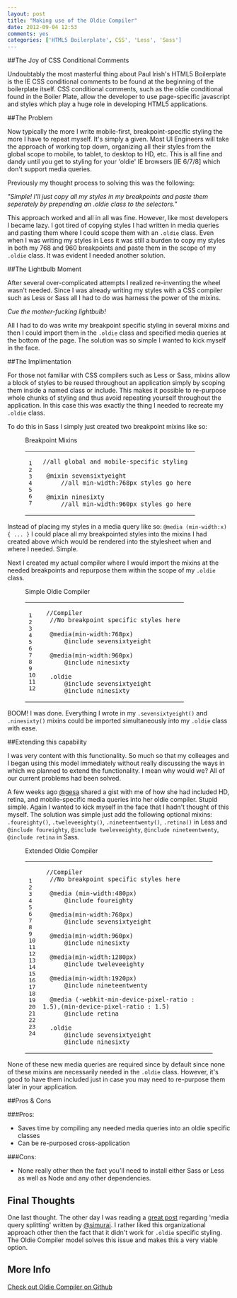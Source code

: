 ```yaml
---
layout: post
title: "Making use of the Oldie Compiler"
date: 2012-09-04 12:53
comments: yes
categories: ['HTML5 Boilerplate', CSS', 'Less', 'Sass']
---
```


##The Joy of CSS Conditional Comments

Undoubtably the most masterful thing about Paul Irish's HTML5 Boilerplate is the IE CSS conditional comments to be found at the beginning of the boilerplate itself. CSS conditional comments, such as the oldie conditional found in the Boiler Plate, allow the developer to use page-specific javascript and styles which play a huge role in developing HTML5 applications. 

##The Problem

Now typically the more I write mobile-first, breakpoint-specific styling the more I have to repeat myself. It's simply a given. Most UI Engineers will take the approach of working top down, organizing all their styles from the global scope to mobile, to tablet, to desktop to HD, etc. This is all fine and dandy until you get to styling for your 'oldie' IE browsers [IE 6/7/8] which don't support media queries. 

Previously my thought process to solving this was the following: 
	
_"Simple! I'll just copy all my styles in my breakpoints and paste them seperately by prepending an .oldie class to the selectors."_

This approach worked and all in all was fine. However, like most developers I became lazy. I got tired of copying styles I had written in media queries and pasting them where I could scope them with an ```.oldie``` class. Even when I was writing my styles in Less it was still a burden to copy my styles in both my 768 and 960 breakpoints and paste them in the scope of my ```.oldie``` class. It was evident I needed another solution.

##The Lightbulb Moment

After several over-complicated attempts I realized re-inventing the wheel wasn't needed. Since I was already writing my styles with a CSS compiler such as Less or Sass all I had to do was harness the power of the mixins. 

_Cue the mother-fucking lightbulb!_

All I had to do was write my breakpoint specific styling in several mixins and then I could import them in the ```.oldie``` class and specified media queries at the bottom of the page. The solution was so simple I wanted to kick myself in the face.

##The Implimentation

For those not familiar with CSS compilers such as Less or Sass, mixins allow a block of styles to be reused throughout an application simply by scoping them inside a named class or include. This makes it possible to re-purpose whole chunks of styling and thus avoid repeating yourself throughout the application. In this case this was exactly the thing I needed to recreate my ```.oldie``` class.

To do this in Sass I simply just created two breakpoint mixins like so:

<figure class='code'><figcaption><span>Breakpoint Mixins </span></figcaption>
 <div class='highlight'><table><tbody><tr><td class='gutter'><pre class='line-numbers'><span class='line-number'>1</span>
<span class='line-number'>2</span>
<span class='line-number'>3</span>
<span class='line-number'>4</span>
<span class='line-number'>5</span>
<span class='line-number'>6</span>
<span class='line-number'>7</span>
</pre></td><td class='code'><pre><code class='SASS'><span class='line'> <span class='c1'>//all global and mobile-specific styling</span>
</span><span class='line'>
</span><span class='line'>  <span class='k'>@mixin</span><span class='nf'> sevensixtyeight</span>
</span><span class='line'>      <span class='c1'>//all min-width:768px styles go here</span>
</span><span class='line'>
</span><span class='line'>  <span class='k'>@mixin</span> <span class='nc'>ninesixty</span>
</span><span class='line'>      <span class='c1'>//all min-width:960px styles go here</span>
</span></code></pre></td></tr></tbody></table></div></figure>

Instead of placing my styles in a media query like so: ```@media (min-width:x) { ... }``` I could place all my breakpointed styles into the mixins I had created above which would be rendered into the stylesheet when and where I needed. Simple.

Next I created my actual compiler where I would import the mixins at the needed breakpoints and repurpose them within the scope of my ```.oldie``` class.

<figure class='code'><figcaption><span>Simple Oldie Compiler </span></figcaption>
 <div class='highlight'><table><tbody><tr><td class='gutter'><pre class='line-numbers'><span class='line-number'>1</span>
<span class='line-number'>2</span>
<span class='line-number'>3</span>
<span class='line-number'>4</span>
<span class='line-number'>5</span>
<span class='line-number'>6</span>
<span class='line-number'>7</span>
<span class='line-number'>8</span>
<span class='line-number'>9</span>
<span class='line-number'>10</span>
<span class='line-number'>11</span>
<span class='line-number'>12</span>
</pre></td><td class='code'><pre><code class='SASS'><span class='line'> <span class='c1'>//Compiler</span>
</span><span class='line'>  <span class='c1'>//No breakpoint specific styles here</span>
</span><span class='line'>
</span><span class='line'>  <span class='k'>@media</span><span class='o'>(</span><span class='nt'>min-width</span><span class='nd'>:768px</span><span class='o'>)</span>
</span><span class='line'>      <span class='k'>@include</span><span class='nd'> sevensixtyeight</span>
</span><span class='line'>
</span><span class='line'>  <span class='k'>@media</span><span class='o'>(</span><span class='nt'>min-width</span><span class='nd'>:960px</span><span class='o'>)</span>
</span><span class='line'>      <span class='k'>@include</span><span class='nd'> ninesixty</span>
</span><span class='line'>
</span><span class='line'>  <span class='nc'>.oldie</span>
</span><span class='line'>      <span class='k'>@include</span><span class='nd'> sevensixtyeight</span>
</span><span class='line'>      <span class='k'>@include</span><span class='nd'> ninesixty</span>
</span></code></pre></td></tr></tbody></table></div></figure>

BOOM! I was done. Everything I wrote in my ```.sevensixtyeight()``` and ```.ninesixty()``` mixins could be imported simultaneously into my ```.oldie``` class with ease. 

##Extending this capability

I was very content with this functionality. So much so that my colleages and I began using this model immediately without really discussing the ways in which we planned to extend the functionality. I mean why would we? All of our current problems had been solved.

A few weeks ago <a href='https://twitter.com/gesa' title='@gesa'>@gesa</a> shared a gist with me of how she had included HD, retina, and mobile-specific media queries into her oldie compiler. Stupid simple. Again I wanted to kick myself in the face that I hadn't thought of this myself. The solution was simple just add the following optional mixins: ```.foureighty()```, ```.tweleveeighty()```, ```.nineteentwenty()```, ```.retina()``` in Less and ```@include foureighty```, ```@include tweleveeighty```, ```@include nineteentwenty```, ```@include retina``` in Sass.

<figure class='code'><figcaption><span>Extended Oldie Compiler </span></figcaption>
 <div class='highlight'><table><tbody><tr><td class='gutter'><pre class='line-numbers'><span class='line-number'>1</span>
<span class='line-number'>2</span>
<span class='line-number'>3</span>
<span class='line-number'>4</span>
<span class='line-number'>5</span>
<span class='line-number'>6</span>
<span class='line-number'>7</span>
<span class='line-number'>8</span>
<span class='line-number'>9</span>
<span class='line-number'>10</span>
<span class='line-number'>11</span>
<span class='line-number'>12</span>
<span class='line-number'>13</span>
<span class='line-number'>14</span>
<span class='line-number'>15</span>
<span class='line-number'>16</span>
<span class='line-number'>17</span>
<span class='line-number'>18</span>
<span class='line-number'>19</span>
<span class='line-number'>20</span>
<span class='line-number'>21</span>
<span class='line-number'>22</span>
<span class='line-number'>23</span>
<span class='line-number'>24</span>
</pre></td><td class='code'><pre><code class='SASS'><span class='line'> <span class='c1'>//Compiler</span>
</span><span class='line'>  <span class='c1'>//No breakpoint specific styles here</span>
</span><span class='line'>
</span><span class='line'>  <span class='k'>@media</span> <span class='o'>(</span><span class='nt'>min-width</span><span class='nd'>:480px</span><span class='o'>)</span>
</span><span class='line'>      <span class='k'>@include</span><span class='nd'> foureighty</span>
</span><span class='line'>
</span><span class='line'>  <span class='k'>@media</span><span class='o'>(</span><span class='nt'>min-width</span><span class='nd'>:768px</span><span class='o'>)</span>
</span><span class='line'>      <span class='k'>@include</span><span class='nd'> sevensixtyeight</span>
</span><span class='line'>
</span><span class='line'>  <span class='k'>@media</span><span class='o'>(</span><span class='nt'>min-width</span><span class='nd'>:960px</span><span class='o'>)</span>
</span><span class='line'>      <span class='k'>@include</span><span class='nd'> ninesixty</span>
</span><span class='line'>
</span><span class='line'>  <span class='k'>@media</span><span class='o'>(</span><span class='nt'>min-width</span><span class='nd'>:1280px</span><span class='o'>)</span>
</span><span class='line'>      <span class='k'>@include</span><span class='nd'> tweleveeighty</span>
</span><span class='line'>
</span><span class='line'>  <span class='k'>@media</span><span class='o'>(</span><span class='nt'>min-width</span><span class='nd'>:1920px</span><span class='o'>)</span>
</span><span class='line'>      <span class='k'>@include</span><span class='nd'> nineteentwenty</span>
</span><span class='line'>
</span><span class='line'>  <span class='k'>@media</span> <span class='o'>(</span><span class='nt'>-webkit-min-device-pixel-ratio</span> <span class='nd'>:</span> <span class='nt'>1</span><span class='nc'>.5</span><span class='o'>),(</span><span class='nt'>min-device-pixel-ratio</span> <span class='nd'>:</span> <span class='nt'>1</span><span class='nc'>.5</span><span class='o'>)</span>
</span><span class='line'>      <span class='k'>@include</span><span class='nd'> retina</span>
</span><span class='line'>
</span><span class='line'>  <span class='nc'>.oldie</span>
</span><span class='line'>      <span class='k'>@include</span><span class='nd'> sevensixtyeight</span>
</span><span class='line'>      <span class='k'>@include</span><span class='nd'> ninesixty</span>
</span></code></pre></td></tr></tbody></table></div></figure>

None of these new media queries are required since by default since none of these mixins are necessarily needed in the ```.oldie``` class. However, it's good to have them included just in case you may need to re-purpose them later in your application. 

##Pros & Cons

###Pros:

* Saves time by compiling any needed media queries into an oldie specific classes
* Can be re-purposed cross-application

###Cons: 

* None really other then the fact you'll need to install either Sass or Less as well as Node and any other dependencies.

## Final Thoughts

One last thought. The other day I was reading a <a href='http://simurai.com/post/30451824480/media-query-splitting' title='great post'>great post</a> regarding 'media query splitting' written by <a href='https://twitter.com/simurai' title='@simurai'>@simurai</a>. I rather liked this  organizational approach other then the fact that it didn't work for ```.oldie``` specific styling. The Oldie Compiler model solves this issue and makes this a very viable option. 

## More Info

<a href='https://github.com/seawolff/oldiecompiler' title='Check out Oldie Compiler on Github'>Check out Oldie Compiler on Github</a> 
